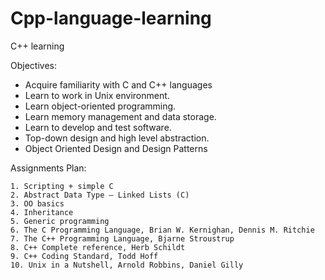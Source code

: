 # Cpp-language-learning
C++ learning

Objectives:

* Acquire familiarity with C and C++ languages
* Learn to work in Unix environment.
* Learn object-oriented programming.
* Learn memory management and data storage.
* Learn to develop and test software.
* Top-down design and high level abstraction.
* Object Oriented Design and Design Patterns

Assignments Plan:

    1. Scripting + simple C
    2. Abstract Data Type – Linked Lists (C)
    3. OO basics
    4. Inheritance
    5. Generic programming
    6. The C Programming Language, Brian W. Kernighan, Dennis M. Ritchie
    7. The C++ Programming Language, Bjarne Stroustrup
    8. C++ Complete reference, Herb Schildt
    9. C++ Coding Standard, Todd Hoff
    10. Unix in a Nutshell, Arnold Robbins, Daniel Gilly
